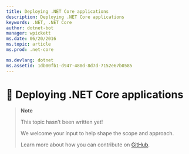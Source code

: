 ```yaml
---
title: Deploying .NET Core applications
description: Deploying .NET Core applications
keywords: .NET, .NET Core
author: dotnet-bot
manager: wpickett
ms.date: 06/20/2016
ms.topic: article
ms.prod: .net-core

ms.devlang: dotnet
ms.assetid: 1db00fb1-d947-480d-8d7d-7152e67b0585
---
```


# 🔧 Deploying .NET Core applications

> **Note**
> 
> This topic hasn’t been written yet! 
>
> We welcome your input to help shape the scope and approach. 
> 
> Learn more about how you can contribute on
> [GitHub](https://github.com/dotnet/docs/blob/master/CONTRIBUTING.md).
>